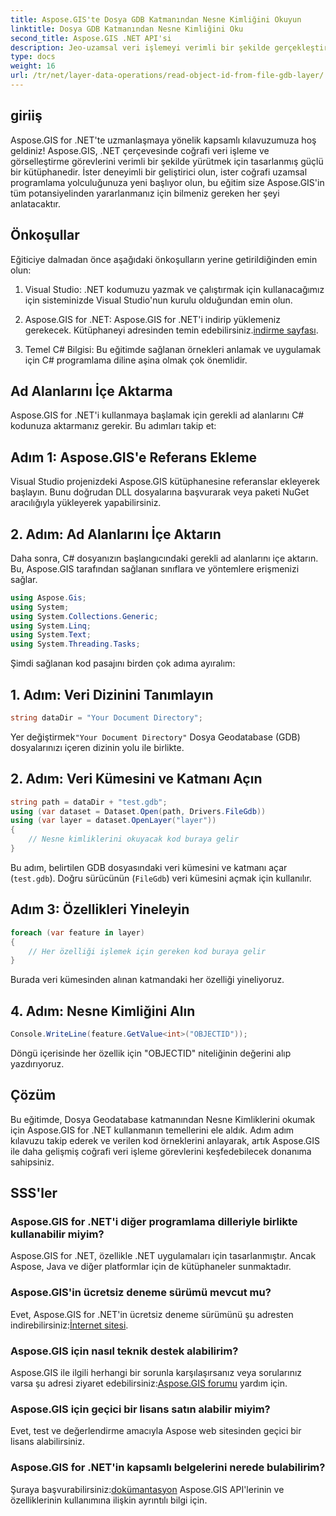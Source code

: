 ```yaml
---
title: Aspose.GIS'te Dosya GDB Katmanından Nesne Kimliğini Okuyun
linktitle: Dosya GDB Katmanından Nesne Kimliğini Oku
second_title: Aspose.GIS .NET API'si
description: Jeo-uzamsal veri işlemeyi verimli bir şekilde gerçekleştirmek için Aspose.GIS for .NET'i nasıl kullanacağınızı öğrenin. Kapsamlı eğitimler ve uzman rehberliği mevcuttur.
type: docs
weight: 16
url: /tr/net/layer-data-operations/read-object-id-from-file-gdb-layer/
---
```

## giriiş
Aspose.GIS for .NET'te uzmanlaşmaya yönelik kapsamlı kılavuzumuza hoş geldiniz! Aspose.GIS, .NET çerçevesinde coğrafi veri işleme ve görselleştirme görevlerini verimli bir şekilde yürütmek için tasarlanmış güçlü bir kütüphanedir. İster deneyimli bir geliştirici olun, ister coğrafi uzamsal programlama yolculuğunuza yeni başlıyor olun, bu eğitim size Aspose.GIS'in tüm potansiyelinden yararlanmanız için bilmeniz gereken her şeyi anlatacaktır.
## Önkoşullar
Eğiticiye dalmadan önce aşağıdaki önkoşulların yerine getirildiğinden emin olun:
1. Visual Studio: .NET kodumuzu yazmak ve çalıştırmak için kullanacağımız için sisteminizde Visual Studio'nun kurulu olduğundan emin olun.
   
2.  Aspose.GIS for .NET: Aspose.GIS for .NET'i indirip yüklemeniz gerekecek. Kütüphaneyi adresinden temin edebilirsiniz.[indirme sayfası](https://releases.aspose.com/gis/net/).
3. Temel C# Bilgisi: Bu eğitimde sağlanan örnekleri anlamak ve uygulamak için C# programlama diline aşina olmak çok önemlidir.

## Ad Alanlarını İçe Aktarma
Aspose.GIS for .NET'i kullanmaya başlamak için gerekli ad alanlarını C# kodunuza aktarmanız gerekir. Bu adımları takip et:
## Adım 1: Aspose.GIS'e Referans Ekleme
Visual Studio projenizdeki Aspose.GIS kütüphanesine referanslar ekleyerek başlayın. Bunu doğrudan DLL dosyalarına başvurarak veya paketi NuGet aracılığıyla yükleyerek yapabilirsiniz.
## 2. Adım: Ad Alanlarını İçe Aktarın
Daha sonra, C# dosyanızın başlangıcındaki gerekli ad alanlarını içe aktarın. Bu, Aspose.GIS tarafından sağlanan sınıflara ve yöntemlere erişmenizi sağlar.
```csharp
using Aspose.Gis;
using System;
using System.Collections.Generic;
using System.Linq;
using System.Text;
using System.Threading.Tasks;
```

Şimdi sağlanan kod pasajını birden çok adıma ayıralım:
## 1. Adım: Veri Dizinini Tanımlayın
```csharp
string dataDir = "Your Document Directory";
```
 Yer değiştirmek`"Your Document Directory"` Dosya Geodatabase (GDB) dosyalarınızı içeren dizinin yolu ile birlikte.
## 2. Adım: Veri Kümesini ve Katmanı Açın
```csharp
string path = dataDir + "test.gdb";
using (var dataset = Dataset.Open(path, Drivers.FileGdb))
using (var layer = dataset.OpenLayer("layer"))
{
    // Nesne kimliklerini okuyacak kod buraya gelir
}
```
Bu adım, belirtilen GDB dosyasındaki veri kümesini ve katmanı açar (`test.gdb`). Doğru sürücünün (`FileGdb`) veri kümesini açmak için kullanılır.
## Adım 3: Özellikleri Yineleyin
```csharp
foreach (var feature in layer)
{
    // Her özelliği işlemek için gereken kod buraya gelir
}
```
Burada veri kümesinden alınan katmandaki her özelliği yineliyoruz.
## 4. Adım: Nesne Kimliğini Alın
```csharp
Console.WriteLine(feature.GetValue<int>("OBJECTID"));
```
Döngü içerisinde her özellik için "OBJECTID" niteliğinin değerini alıp yazdırıyoruz.

## Çözüm
Bu eğitimde, Dosya Geodatabase katmanından Nesne Kimliklerini okumak için Aspose.GIS for .NET kullanmanın temellerini ele aldık. Adım adım kılavuzu takip ederek ve verilen kod örneklerini anlayarak, artık Aspose.GIS ile daha gelişmiş coğrafi veri işleme görevlerini keşfedebilecek donanıma sahipsiniz.
## SSS'ler
### Aspose.GIS for .NET'i diğer programlama dilleriyle birlikte kullanabilir miyim?
Aspose.GIS for .NET, özellikle .NET uygulamaları için tasarlanmıştır. Ancak Aspose, Java ve diğer platformlar için de kütüphaneler sunmaktadır.
### Aspose.GIS'in ücretsiz deneme sürümü mevcut mu?
Evet, Aspose.GIS for .NET'in ücretsiz deneme sürümünü şu adresten indirebilirsiniz:[İnternet sitesi](https://releases.aspose.com/gis/net/).
### Aspose.GIS için nasıl teknik destek alabilirim?
Aspose.GIS ile ilgili herhangi bir sorunla karşılaşırsanız veya sorularınız varsa şu adresi ziyaret edebilirsiniz:[Aspose.GIS forumu](https://forum.aspose.com/c/gis/33) yardım için.
### Aspose.GIS için geçici bir lisans satın alabilir miyim?
Evet, test ve değerlendirme amacıyla Aspose web sitesinden geçici bir lisans alabilirsiniz.
### Aspose.GIS for .NET'in kapsamlı belgelerini nerede bulabilirim?
 Şuraya başvurabilirsiniz:[dokümantasyon](https://reference.aspose.com/gis/net/) Aspose.GIS API'lerinin ve özelliklerinin kullanımına ilişkin ayrıntılı bilgi için.